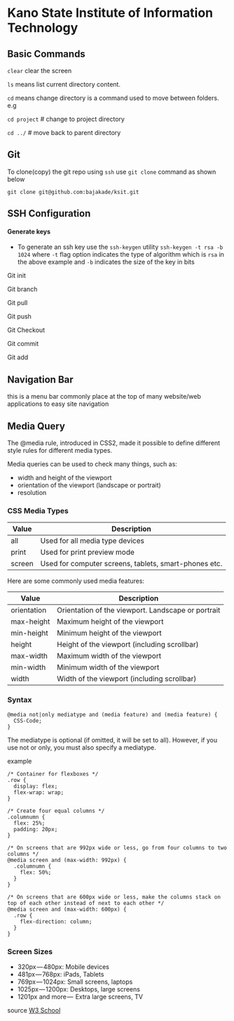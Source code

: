 # Kano State Institute of Information Technology


## Basic Commands

`clear` clear the screen

`ls` means list current directory content. 

`cd` means change directory is a command used to move between folders. e.g

`cd project` # change to project directory

`cd ../` # move back to parent directory

## Git

To clone(copy) the git repo using `ssh`  use `git clone` command as shown below

`git clone git@github.com:bajakade/ksit.git`

## SSH Configuration
#### Generate keys
- To generate an ssh key use the `ssh-keygen` utility
    `ssh-keygen -t rsa -b 1024`
where `-t` flag option indicates the type of algorithm which is `rsa` in the above example and `-b` indicates the size of the key in bits

Git init

Git branch

Git pull

Git push

Git Checkout

Git commit

Git add

## Navigation Bar
this is a menu bar commonly place at the top of many website/web applications to easy site navigation

## Media Query
The @media rule, introduced in CSS2, made it possible to define different style rules for different media types.

Media queries can be used to check many things, such as:

- width and height of the viewport
- orientation of the viewport (landscape or portrait)
- resolution

### CSS  Media Types
| Value 	| Description                                        |
|-----------|----------------------------------------------------|
| all	    | Used for all media type devices
| print	    | Used for print preview mode
| screen	| Used for computer screens, tablets, smart-phones etc.

Here are some commonly used media features:

| Value     	| Description                                      |
|---------------|--------------------------------------------------|
| orientation	| Orientation of the viewport. Landscape or portrait
| max-height	| Maximum height of the viewport
| min-height	| Minimum height of the viewport
| height	    | Height of the viewport (including scrollbar)
| max-width	    | Maximum width of the viewport
| min-width	    | Minimum width of the viewport
| width	        | Width of the viewport (including scrollbar)

### Syntax 
```
@media not|only mediatype and (media feature) and (media feature) {
  CSS-Code;
}
```
The mediatype is optional (if omitted, it will be set to all). However, if you use not or only, you must also specify a mediatype.

example
```
/* Container for flexboxes */
.row {
  display: flex;
  flex-wrap: wrap;
}

/* Create four equal columns */
.columnumn {
  flex: 25%;
  padding: 20px;
}

/* On screens that are 992px wide or less, go from four columns to two columns */
@media screen and (max-width: 992px) {
  .columnumn {
    flex: 50%;
  }
}

/* On screens that are 600px wide or less, make the columns stack on top of each other instead of next to each other */
@media screen and (max-width: 600px) {
  .row {
    flex-direction: column;
  }
}
```

### Screen Sizes

- 320px — 480px: Mobile devices
- 481px — 768px: iPads, Tablets
- 769px — 1024px: Small screens, laptops
- 1025px — 1200px: Desktops, large screens
- 1201px and more —  Extra large screens, TV

source [W3 School](https://www.w3schools.com/css/css3_mediaqueries.asp)